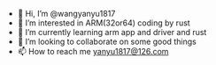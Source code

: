 - 👋 Hi, I’m @wangyanyu1817
- 👀 I’m interested in ARM(32or64) coding by rust
- 🌱 I’m currently learning arm app and driver and rust
- 💞️ I’m looking to collaborate on some good things
- 📫 How to reach me yanyu1817@126.com

<!---
wangyanyu1817/wangyanyu1817 is a ✨ special ✨ repository because its `README.md` (this file) appears on your GitHub profile.
You can click the Preview link to take a look at your changes.
--->
